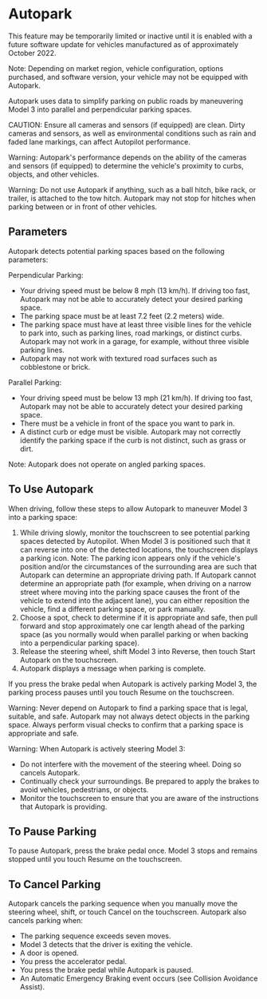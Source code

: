 # Autopark

This feature may be temporarily limited or inactive until it is enabled with a future software update for vehicles manufactured as of approximately October 2022.

Note: Depending on market region, vehicle configuration, options purchased, and software version, your vehicle may not be equipped with Autopark.

Autopark uses data to simplify parking on public roads by maneuvering Model 3 into parallel and perpendicular parking spaces.

CAUTION: Ensure all cameras and sensors (if equipped) are clean. Dirty cameras and sensors, as well as environmental conditions such as rain and faded lane markings, can affect Autopilot performance.

Warning: Autopark's performance depends on the ability of the cameras and sensors (if equipped) to determine the vehicle's proximity to curbs, objects, and other vehicles.

Warning: Do not use Autopark if anything, such as a ball hitch, bike rack, or trailer, is attached to the tow hitch. Autopark may not stop for hitches when parking between or in front of other vehicles.


## Parameters

Autopark detects potential parking spaces based on the following parameters:

Perpendicular Parking: 
- Your driving speed must be below 8 mph (13 km/h). If driving too fast, Autopark may not be able to accurately detect your desired parking space.
- The parking space must be at least 7.2 feet (2.2 meters) wide.
- The parking space must have at least three visible lines for the vehicle to park into, such as parking lines, road markings, or distinct curbs. Autopark may not work in a garage, for example, without three visible parking lines.
- Autopark may not work with textured road surfaces such as cobblestone or brick.

Parallel Parking: 
- Your driving speed must be below 13 mph (21 km/h). If driving too fast, Autopark may not be able to accurately detect your desired parking space.
- There must be a vehicle in front of the space you want to park in.
- A distinct curb or edge must be visible. Autopark may not correctly identify the parking space if the curb is not distinct, such as grass or dirt.

Note: Autopark does not operate on angled parking spaces.


## To Use Autopark

When driving, follow these steps to allow Autopark to maneuver Model 3 into a parking space:
1. While driving slowly, monitor the touchscreen to see potential parking spaces detected by Autopilot. When Model 3 is positioned such that it can reverse into one of the detected locations, the touchscreen displays a parking icon.
Note: The parking icon appears only if the vehicle's position and/or the circumstances of the surrounding area are such that Autopark can determine an appropriate driving path. If Autopark cannot determine an appropriate path (for example, when driving on a narrow street where moving into the parking space causes the front of the vehicle to extend into the adjacent lane), you can either reposition the vehicle, find a different parking space, or park manually.
2. Choose a spot, check to determine if it is appropriate and safe, then pull forward and stop approximately one car length ahead of the parking space (as you normally would when parallel parking or when backing into a perpendicular parking space).
3. Release the steering wheel, shift Model 3 into Reverse, then touch Start Autopark on the touchscreen.
4. Autopark displays a message when parking is complete.

If you press the brake pedal when Autopark is actively parking Model 3, the parking process pauses until you touch Resume on the touchscreen.

Warning: Never depend on Autopark to find a parking space that is legal, suitable, and safe. Autopark may not always detect objects in the parking space. Always perform visual checks to confirm that a parking space is appropriate and safe.

Warning: When Autopark is actively steering Model 3:
- Do not interfere with the movement of the steering wheel. Doing so cancels Autopark.
- Continually check your surroundings. Be prepared to apply the brakes to avoid vehicles, pedestrians, or objects.
- Monitor the touchscreen to ensure that you are aware of the instructions that Autopark is providing.


## To Pause Parking

To pause Autopark, press the brake pedal once. Model 3 stops and remains stopped until you touch Resume on the touchscreen.


## To Cancel Parking

Autopark cancels the parking sequence when you manually move the steering wheel, shift, or touch Cancel on the touchscreen. Autopark also cancels parking when:
- The parking sequence exceeds seven moves.
- Model 3 detects that the driver is exiting the vehicle.
- A door is opened.
- You press the accelerator pedal.
- You press the brake pedal while Autopark is paused.
- An Automatic Emergency Braking event occurs (see Collision Avoidance Assist).